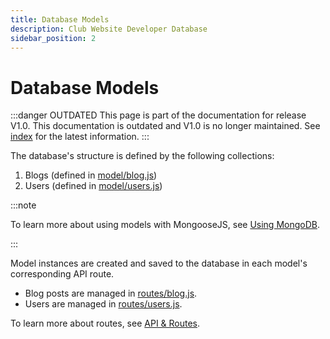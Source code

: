 ```yaml
---
title: Database Models
description: Club Website Developer Database
sidebar_position: 2
---
```


# Database Models

:::danger OUTDATED
This page is part of the documentation for release V1.0. This documentation is outdated and V1.0 is no longer maintained. See [index](/docs/website/) for the latest information.
:::

The database's structure is defined by the following collections:
1. Blogs (defined in [model/blog.js](https://github.com/ufosc/Club_Website_2/blob/main/model/blog.js))
2. Users (defined in [model/users.js](https://github.com/ufosc/Club_Website_2/blob/main/model/users.js))

:::note

To learn more about using models with MongooseJS, see [Using MongoDB](/docs/website/Developers/Databases/mongodb).

:::

Model instances are created and saved to the database in each model's corresponding API route.
* Blog posts are managed in [routes/blog.js](https://github.com/ufosc/Club_Website_2/blob/main/routes/blog.js).
* Users are managed in [routes/users.js](https://github.com/ufosc/Club_Website_2/blob/main/routes/users.js).

To learn more about routes, see [API & Routes](/docs/website/Developers/API/).
